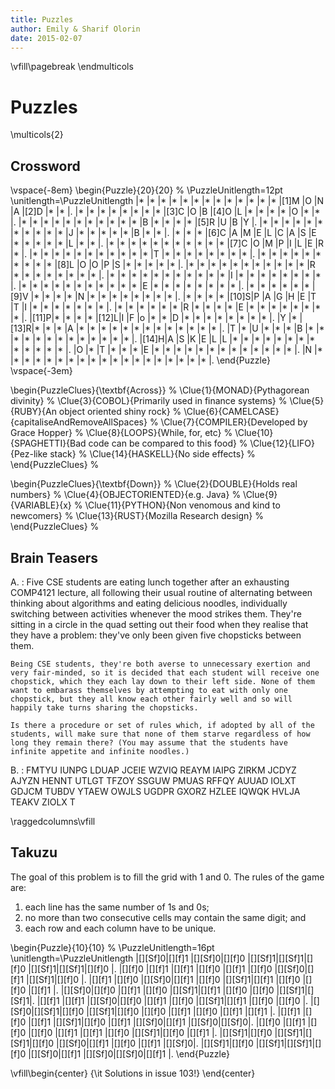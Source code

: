 ```yaml
---
title: Puzzles
author: Emily & Sharif Olorin
date: 2015-02-07
---
```


\vfill\pagebreak
\endmulticols

Puzzles
=======

\multicols{2}

Crossword
---------

\vspace{-8em}
\begin{Puzzle}{20}{20} %
\PuzzleUnitlength=12pt
\unitlength=\PuzzleUnitlength
|*    |*    |*    |*    |*    |*    |*    |*    |*    |*    |*    |*    |*    |[1]M |O    |N    |A    |[2]D |*    |*    |.
|*    |*    |*    |*    |*    |*    |*    |*    |[3]C |O    |B    |[4]O |L    |*    |*    |*    |*    |O    |*    |*    |.
|*    |*    |*    |*    |*    |*    |*    |*    |*    |*    |*    |B    |*    |*    |*    |*    |[5]R |U    |B    |Y    |.
|*    |*    |*    |*    |*    |*    |*    |*    |*    |*    |*    |J    |*    |*    |*    |*    |*    |B    |*    |*    |.
|*    |*    |*    |[6]C |A    |M    |E    |L    |C    |A    |S    |E    |*    |*    |*    |*    |*    |L    |*    |*    |.
|*    |*    |*    |*    |*    |*    |*    |*    |*    |*    |*    |[7]C |O    |M    |P    |I    |L    |E    |R    |*    |.
|*    |*    |*    |*    |*    |*    |*    |*    |*    |*    |*    |T    |*    |*    |*    |*    |*    |*    |*    |*    |.
|*    |*    |*    |*    |*    |*    |*    |*    |*    |*    |[8]L |O    |O    |P    |S    |*    |*    |*    |*    |*    |.
|*    |*    |*    |*    |*    |*    |*    |*    |*    |*    |*    |R    |*    |*    |*    |*    |*    |*    |*    |*    |.
|*    |*    |*    |*    |*    |*    |*    |*    |*    |*    |*    |I    |*    |*    |*    |*    |*    |*    |*    |*    |.
|*    |*    |*    |*    |*    |*    |*    |*    |*    |*    |*    |E    |*    |*    |*    |*    |*    |*    |*    |*    |.
|*    |*    |*    |*    |*    |*    |[9]V |*    |*    |*    |*    |N    |*    |*    |*    |*    |*    |*    |*    |*    |.
|*    |*    |*    |*    |[10]S|P    |A    |G    |H    |E    |T    |T    |I    |*    |*    |*    |*    |*    |*    |*    |.
|*    |*    |*    |*    |*    |*    |R    |*    |*    |*    |*    |E    |*    |*    |*    |*    |*    |*    |*    |*    |.
|[11]P|*    |*    |*    |*    |[12]L|I    |F    |o    |*    |*    |D    |*    |*    |*    |*    |*    |*    |*    |*    |.
|Y    |*    |[13]R|*    |*    |*    |A    |*    |*    |*    |*    |*    |*    |*    |*    |*    |*    |*    |*    |*    |.
|T    |*    |U    |*    |*    |*    |B    |*    |*    |*    |*    |*    |*    |*    |*    |*    |*    |*    |*    |*    |.
|[14]H|A    |S    |K    |E    |L    |L    |*    |*    |*    |*    |*    |*    |*    |*    |*    |*    |*    |*    |*    |.
|O    |*    |T    |*    |*    |*    |E    |*    |*    |*    |*    |*    |*    |*    |*    |*    |*    |*    |*    |*    |.
|N    |*    |*    |*    |*    |*    |*    |*    |*    |*    |*    |*    |*    |*    |*    |*    |*    |*    |*    |*    |.
\end{Puzzle}
\vspace{-3em}

\begin{PuzzleClues}{\textbf{Across}} %
\Clue{1}{MONAD}{Pythagorean divinity} %
\Clue{3}{COBOL}{Primarily used in finance systems} %
\Clue{5}{RUBY}{An object oriented shiny rock} %
\Clue{6}{CAMELCASE}{capitaliseAndRemoveAllSpaces} %
\Clue{7}{COMPILER}{Developed by Grace Hopper} %
\Clue{8}{LOOPS}{While, for, etc} %
\Clue{10}{SPAGHETTI}{Bad code can be compared to this food} %
\Clue{12}{LIFO}{Pez-like stack} %
\Clue{14}{HASKELL}{No side effects} %
\end{PuzzleClues} %

\begin{PuzzleClues}{\textbf{Down}} %
\Clue{2}{DOUBLE}{Holds real numbers} %
\Clue{4}{OBJECTORIENTED}{e.g. Java} %
\Clue{9}{VARIABLE}{x} %
\Clue{11}{PYTHON}{Non venomous and kind to newcomers} %
\Clue{13}{RUST}{Mozilla Research design} %
\end{PuzzleClues} %

Brain Teasers
-------------

A.
:   Five CSE students are eating lunch together after an exhausting
    COMP4121 lecture, all following their usual routine of alternating
    between thinking about algorithms and eating delicious noodles,
    individually switching between activities whenever the mood strikes
    them. They're sitting in a circle in the quad setting out their food
    when they realise that they have a problem: they've only been given five
    chopsticks between them.

    Being CSE students, they're both averse to unnecessary exertion and
    very fair-minded, so it is decided that each student will receive one
    chopstick, which they each lay down to their left side. None of them
    want to embarass themselves by attempting to eat with only one
    chopstick, but they all know each other fairly well and so will
    happily take turns sharing the chopsticks.

    Is there a procedure or set of rules which, if adopted by all of the
    students, will make sure that none of them starve regardless of how
    long they remain there? (You may assume that the students have
    infinite appetite and infinite noodles.)

B.
:    FMTYU IUNPG LDUAP JCEIE WZVIQ REAYM IAIPG ZIRKM JCDYZ AJYZN HENNT
    UTLGT TFZOY SSGUW PMUAS RFFQY AUUAD IOLXT GDJCM TUBDV YTAEW OWJLS UGDPR
    GXORZ HZLEE IQWQK HVLJA TEAKV ZIOLX T

\raggedcolumns\vfill

Takuzu
------

The goal of this problem is to fill the grid with 1 and 0.  The rules
of the game are:

1. each line has the same number of 1s and 0s;
2. no more than two consecutive cells may contain the same digit; and
3. each row and each column have to be unique.

\begin{Puzzle}{10}{10} %
\PuzzleUnitlength=16pt
\unitlength=\PuzzleUnitlength
|[][Sf]0|[][f]1 |[][Sf]0|[][f]0 |[][Sf]1|[][Sf]1|[][f]0 |[][Sf]1|[][Sf]1|[][f]0 |.
|[][f]0 |[][f]1 |[][f]1 |[][f]0 |[][f]1 |[][f]0 |[][Sf]0|[][f]1 |[][Sf]1|[][f]0 |.
|[][f]1 |[][f]0 |[][Sf]0|[][f]1 |[][f]0 |[][Sf]1|[][f]1 |[][f]0 |[][f]0 |[][f]1 |.
|[][Sf]0|[][f]0 |[][f]1 |[][f]0 |[][Sf]1|[][f]1 |[][f]0 |[][f]0 |[][Sf]1|[][Sf]1|.
|[][f]1 |[][f]1 |[][Sf]0|[][f]0 |[][f]1 |[][f]0 |[][Sf]1|[][f]1 |[][f]0 |[][f]0 |.
|[][Sf]0|[][Sf]1|[][f]0 |[][Sf]1|[][f]0 |[][f]0 |[][f]1 |[][f]0 |[][f]1 |[][f]1 |.
|[][f]1 |[][f]0 |[][f]1 |[][Sf]1|[][f]0 |[][f]1 |[][Sf]0|[][f]1 |[][Sf]0|[][Sf]0|.
|[][f]0 |[][f]1 |[][f]0 |[][f]0 |[][f]1 |[][f]1 |[][f]0 |[][Sf]1|[][f]0 |[][f]1 |.
|[][Sf]1|[][f]0 |[][Sf]1|[][Sf]1|[][f]0 |[][Sf]0|[][f]1 |[][f]0 |[][f]1 |[][Sf]0|.
|[][Sf]1|[][f]0 |[][Sf]1|[][Sf]1|[][f]0 |[][Sf]0|[][f]1 |[][Sf]0|[][Sf]0|[][f]1 |.
\end{Puzzle}

\vfill\begin{center}
{\it Solutions in issue 103!}
\end{center}


